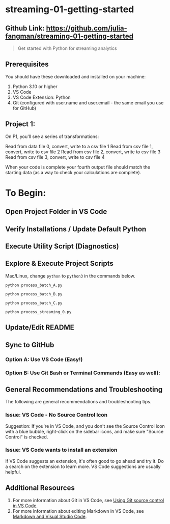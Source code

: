# streaming-01-getting-started
## Github Link: https://github.com/julia-fangman/streaming-01-getting-started 

> Get started with Python for streaming analytics

## Prerequisites

You should have these downloaded and installed on your machine:

1. Python 3.10 or higher
1. VS Code
1. VS Code Extension: Python
1. Git (configured with user.name and user.email - the same email you use for GitHub)

## Project 1:

On P1, you'll see a series of transformations:

Read from data file 0, convert, write to a csv file 1
Read from csv file 1, convert, write to csv file 2
Read from csv file 2, convert, write to csv file 3
Read from csv file 3, convert, write to csv file 4

When your code is complete your fourth output file should match the starting data (as a way to check your calculations are complete). 

# To Begin: 

## Open Project Folder in VS Code

## Verify Installations / Update Default Python

## Execute Utility Script (Diagnostics)

## Explore & Execute Project Scripts

Mac/Linux, change `python` to `python3` in the commands below.

```shell
python process_batch_A.py
```

```shell
python process_batch_B.py
```

```shell
python process_batch_C.py
```

```shell
python process_streaming_0.py
```

## Update/Edit README

## Sync to GitHub

### Option A: Use VS Code (Easy!)

### Option B: Use Git Bash or Terminal Commands (Easy as well):

## General Recommendations and Troubleshooting

The following are general recommendations and troubleshooting tips.

### Issue: VS Code - No Source Control Icon

Suggestion: If you're in VS Code, and you don't see the Source Control icon with a blue bubble, right-click on the sidebar icons, and make sure "Source Control" is checked.  

### Issue: VS Code wants to install an extension

If VS Code suggests an extension, it's often good to go ahead and try it. 
Do a search on the extension to learn more. VS Code suggestions are usually helpful. 

## Additional Resources

1. For more information about Git in VS Code, see [Using Git source control in VS Code](https://code.visualstudio.com/docs/sourcecontrol/overview).
1. For more information about editing Markdown in VS Code, see [Markdown and Visual Studio Code](https://code.visualstudio.com/docs/languages/markdown).
